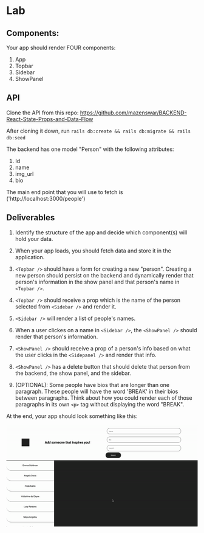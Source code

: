 # Lab

## Components:

Your app should render FOUR components:

1. App
2. Topbar
3. Sidebar
4. ShowPanel

## API

Clone the API from this repo: https://github.com/mazenswar/BACKEND-React-State-Props-and-Data-Flow

After cloning it down, run `rails db:create && rails db:migrate && rails db:seed`

The backend has one model "Person" with the following attributes:

1. Id
2. name
3. img_url
4. bio

The main end point that you will use to fetch is ('http://localhost:3000/people')

## Deliverables

1. Identify the structure of the app and decide which component(s) will hold your data.
2. When your app loads, you should fetch data and store it in the application.
3. `<Topbar />` should have a form for creating a new "person". Creating a new person should persist on the backend and dynamically render that person's information in the show panel and that person's name in `<Topbar />`.
4. `<Topbar />` should receive a prop which is the name of the person selected from `<Sidebar />` and render it.
5. `<Sidebar />` will render a list of people's names.
6. When a user clickes on a name in `<Sidebar />`, the `<ShowPanel />` should render that person's information.
7. `<ShowPanel />` should receive a prop of a person's info based on what the user clicks in the `<Sidepanel />` and render that info.
8. `<ShowPanel />` has a delete button that should delete that person from the backend, the show panel, and the sidebar.

9. (OPTIONAL): Some people have bios that are longer than one paragraph. These people will have the word 'BREAK' in their bios between paragraphs. Think about how you could render each of those paragraphs in its own `<p>` tag without displaying the word "BREAK".

At the end, your app should look something like this:

![Alt Text](./demo.gif)
